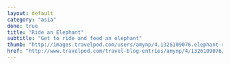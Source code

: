 ```yaml
---
layout: default
category: "asia"
done: true
title: "Ride an Elephant"
subtitle: "Get to ride and feed an elephant"
thumb: "http://images.travelpod.com/users/amynp/4.1326109076.elephant-riding.jpg"
href: "http://www.travelpod.com/travel-blog-entries/amynp/4/1326109076/tpod.html"
---
```

